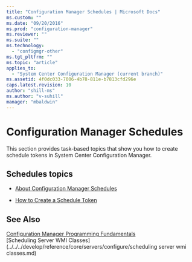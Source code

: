 ```yaml
---
title: "Configuration Manager Schedules | Microsoft Docs"
ms.custom: ""
ms.date: "09/20/2016"
ms.prod: "configuration-manager"
ms.reviewer: ""
ms.suite: ""
ms.technology:
  - "configmgr-other"
ms.tgt_pltfrm: ""
ms.topic: "article"
applies_to:
  - "System Center Configuration Manager (current branch)"
ms.assetid: 4f0dc033-7006-4b78-811e-b7813cfd296e
caps.latest.revision: 10
author: "shill-ms"
ms.author: "v-suhill"
manager: "mbaldwin"
---
```

# Configuration Manager Schedules
This section provides task-based topics that show you how to create schedule tokens in System Center Configuration Manager.  

## Schedules topics  

-   [About Configuration Manager Schedules](../../../develop/core/understand/about-configuration-manager-schedules.md)  

-   [How to Create a Schedule Token](../../../develop/core/understand/how-to-create-a-schedule-token.md)  

## See Also  
 [Configuration Manager Programming Fundamentals](../../../develop/core/understand/configuration-manager-programming-fundamentals.md)   
 [Scheduling Server WMI Classes](../../../develop/reference/core/servers/configure/scheduling server wmi classes.md)
